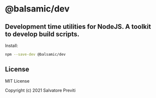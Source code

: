 # @balsamic/dev

## Development time utilities for NodeJS. A toolkit to develop build scripts.

Install:

```sh
npm --save-dev @balsamic/dev
```

## License

MIT License

Copyright (c) 2021 Salvatore Previti
